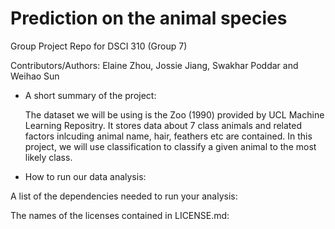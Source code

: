 # Prediction on the animal species
Group Project Repo for DSCI 310 (Group 7)

Contributors/Authors: Elaine Zhou, Jossie Jiang, Swakhar Poddar and Weihao Sun

- A short summary of the project:

  The dataset we will be using is the Zoo (1990) provided by UCL Machine Learning Repositry. It stores data about 7 class animals and related factors inlcuding animal name, hair, feathers etc are contained. In this project, we will use classification to classify a given animal to the most likely class.

- How to run our data analysis:

  

A list of the dependencies needed to run your analysis:

The names of the licenses contained in LICENSE.md:





